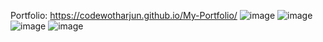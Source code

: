 Portfolio: https://codewotharjun.github.io/My-Portfolio/
![image](https://github.com/CodewothArjun/My-Portfolio/assets/87361716/b113f866-7b69-44f5-ac03-4077edff269c)
![image](https://github.com/CodewothArjun/My-Portfolio/assets/87361716/43c5f472-6a5c-4d3b-8dfa-cf987aad7c34)
![image](https://github.com/CodewothArjun/My-Portfolio/assets/87361716/3cc7153f-9f9f-4846-85d1-9a914de7ab8e)
![image](https://github.com/CodewothArjun/My-Portfolio/assets/87361716/ffd257cb-b83e-4982-a7f9-16359eb94d1f)
